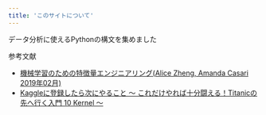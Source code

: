 ```yaml
---
title: 'このサイトについて'
---
```


データ分析に使えるPythonの構文を集めました

参考文献
- [機械学習のための特徴量エンジニアリング(Alice Zheng, Amanda Casari 2019年02月)](https://github.com/HOXOMInc/feature-engineering-book)
- [Kaggleに登録したら次にやること ～ これだけやれば十分闘える！Titanicの先へ行く入門 10 Kernel ～](https://qiita.com/upura/items/3c10ff6fed4e7c3d70f0)